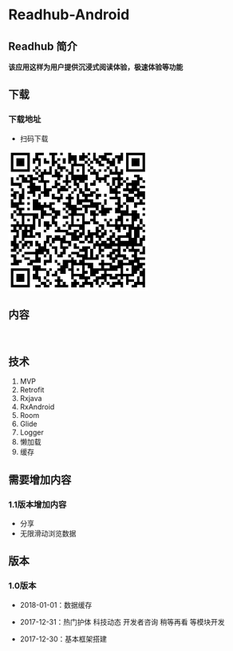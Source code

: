 # Readhub-Android

## Readhub 简介

**该应用这样为用户提供沉浸式阅读体验，极速体验等功能**

## 下载


### 下载地址

- 扫码下载

![下载地址](./data/download.png)

## 内容

<img src="https://ws4.sinaimg.cn/large/006tNc79ly1fn25qlh8icj30u01hc7b7.jpg" width="40%" alt=""/>

## 技术

1. MVP
2. Retrofit
3. Rxjava
3. RxAndroid
4. Room
5. Glide
6. Logger
7. 懒加载
8. 缓存


## 需要增加内容
	
###  1.1版本增加内容
 - 分享
 - 无限滑动浏览数据

## 版本

### 1.0版本

- 2018-01-01：数据缓存

- 2017-12-31：热门护体 科技动态 开发者咨询 稍等再看 等模块开发

- 2017-12-30：基本框架搭建
